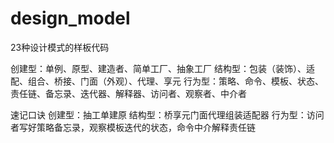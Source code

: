 # design_model
23种设计模式的样板代码

创建型：单例、原型、建造者、简单工厂、抽象工厂
结构型：包装（装饰）、适配、组合、桥接、门面（外观）、代理、享元
行为型：策略、命令、模板、状态、责任链、备忘录、迭代器、解释器、访问者、观察者、中介者

速记口诀
创建型：抽工单建原
结构型：桥享元门面代理组装适配器
行为型：访问者写好策略备忘录，观察模板迭代的状态，命令中介解释责任链
